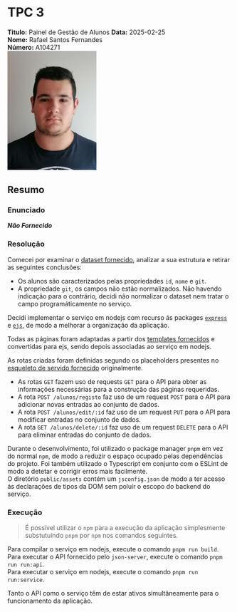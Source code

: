 # TPC 3

**Titulo:** Painel de Gestão de Alunos
**Data:**  2025-02-25  
**Nome:** Rafael Santos Fernandes  
**Número:** A104271  
<img src="../assets/img/foto.jpg" alt="foto" width="200" />

## Resumo
### Enunciado
***Não Fornecido***

### Resolução
Comecei por examinar o [dataset fornecido](./dataset/alunos.json), analizar a sua estrutura e retirar as seguintes conclusões:
- Os alunos são caracterizados pelas propriedades `id`, `nome` e `git`.
- A propriedade `git`, os campos não estão normalizados. Não havendo indicação para o contrário, decidi não normalizar o dataset nem tratar o campo programáticamente no serviço.

Decidi implementar o serviço em nodejs com recurso ás packages [`express`](https://npmjs.com/package/express) e [`ejs`](https://npmjs.com/package/ejs), de modo a melhorar a organização da aplicação.

Todas as páginas foram adaptadas a partir dos [templates fornecidos](./_ORIGINAL/templates.js) e convertidas para ejs, sendo depois associadas ao serviço em nodejs.

As rotas criadas foram definidas segundo os placeholders presentes no [esqueleto de servido fornecido](./_ORIGINAL/alunos_server_skeleton.js) originalmente.
- As rotas `GET` fazem uso de requests `GET` para o API para obter as informações necessárias para a construção das páginas requeridas.
- A rota `POST /alunos/registo` faz uso de um request `POST` para o API para adicionar novas entradas ao conjunto de dados.
- A rota `POST /alunos/edit/:id` faz uso de um request `PUT` para o API para modificar entradas no conjunto de dados.
- A rota `GET /alunos/delete/:id` faz uso de um request `DELETE` para o API para eliminar entradas do conjunto de dados.

Durante o desenvolvimento, foi utilizado o package manager `pnpm` em vez do normal `npm`, de modo a reduzir o espaço ocupado pelas dependências do projeto. Foi também utilizado o Typescript em conjunto com o ESLint de modo a detetar e corrigir erros mais facilmente.  
O diretório `public/assets` contém um `jsconfig.json` de modo a ter acesso ás declarações de tipos da DOM sem poluír o escopo do backend do serviço.


### Execução

> É possível utilizar o `npm` para a execução da aplicação simplesmente substutuíndo `pnpm` por `npm` nos comandos seguintes.

Para compilar o serviço em nodejs, execute o comando `pnpm run build`.  
Para executar o API fornecido pelo `json-server`, execute o comando `pnpm run run:api`.  
Para executar o serviço em nodejs, execute o comando `pnpm run run:service`.  

Tanto o API como o serviço têm de estar ativos simultâneamente para o funcionamento da aplicação.
